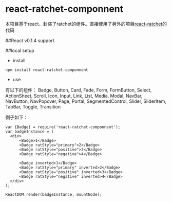 # react-ratchet-componnent
本项目基于react，封装了ratchet的组件。直接使用了另外的项目[react-ratchet](https://github.com/lzcmaro/react-ratchet)的代码

##React v0.1.4 support

##local setup

* install

`npm install react-ratchet-componnent`

* use

有以下的组件： Badge, Button, Card, Fade, Form, FormButton, Select, ActionSheet, Scroll, Icon, Input, Link, List, Media, Modal, NavBar, NavButton, NavPopover, Page, Portal, SegmentedControl, Slider, SliderItem, TabBar, Toggle, Transition

例子如下：

```
var {Badge} = require('react-ratchet-componnent');
var badgeInstance = (
  <div>
      <Badge>1</Badge>
      <Badge ratStyle="primary">2</Badge>
      <Badge ratStyle="positive">3</Badge>
      <Badge ratStyle="negative">4</Badge>
      
      <Badge inverted>1</Badge>
      <Badge ratStyle="primary" inverted>2</Badge>
      <Badge ratStyle="positive" inverted>3</Badge>
      <Badge ratStyle="negative" inverted>4</Badge>
  </div>
);

ReactDOM.render(badgeInstance, mountNode);
```
